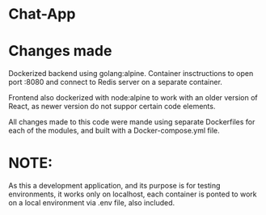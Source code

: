 # Chat-App

# Changes made
Dockerized backend using golang:alpine. Container insctructions to open port :8080 and connect to Redis server on a separate container.

Frontend also dockerized with node:alpine to work with an older version of React, as newer version do not suppor certain code elements.

All changes made to this code were mande using separate Dockerfiles for each of the modules, and built with a Docker-compose.yml file.

# NOTE:
As this a development application, and its purpose is for testing environments, it works only on localhost, each container is ponted to work on a local environment via .env file, also included.
